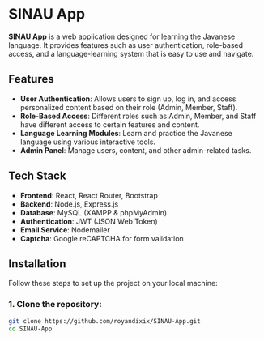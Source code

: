 # SINAU App

**SINAU App** is a web application designed for learning the Javanese language. It provides features such as user authentication, role-based access, and a language-learning system that is easy to use and navigate.

## Features

- **User Authentication**: Allows users to sign up, log in, and access personalized content based on their role (Admin, Member, Staff).
- **Role-Based Access**: Different roles such as Admin, Member, and Staff have different access to certain features and content.
- **Language Learning Modules**: Learn and practice the Javanese language using various interactive tools.
- **Admin Panel**: Manage users, content, and other admin-related tasks.

## Tech Stack

- **Frontend**: React, React Router, Bootstrap
- **Backend**: Node.js, Express.js
- **Database**: MySQL (XAMPP & phpMyAdmin)
- **Authentication**: JWT (JSON Web Token)
- **Email Service**: Nodemailer
- **Captcha**: Google reCAPTCHA for form validation

## Installation

Follow these steps to set up the project on your local machine:

### 1. Clone the repository:
```bash
git clone https://github.com/royandixix/SINAU-App.git
cd SINAU-App
